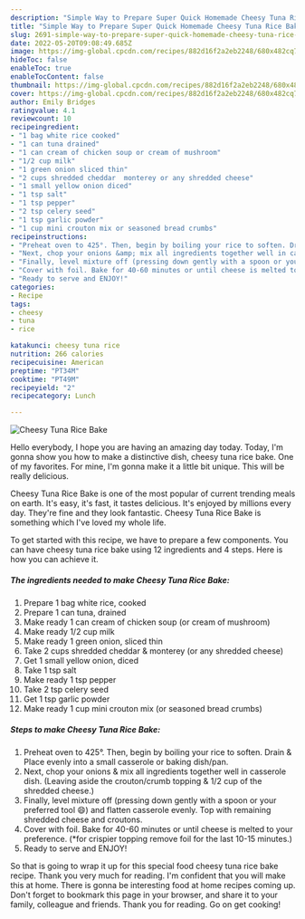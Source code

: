 ```yaml
---
description: "Simple Way to Prepare Super Quick Homemade Cheesy Tuna Rice Bake"
title: "Simple Way to Prepare Super Quick Homemade Cheesy Tuna Rice Bake"
slug: 2691-simple-way-to-prepare-super-quick-homemade-cheesy-tuna-rice-bake
date: 2022-05-20T09:08:49.685Z
image: https://img-global.cpcdn.com/recipes/882d16f2a2eb2248/680x482cq70/cheesy-tuna-rice-bake-recipe-main-photo.jpg
hideToc: false
enableToc: true
enableTocContent: false
thumbnail: https://img-global.cpcdn.com/recipes/882d16f2a2eb2248/680x482cq70/cheesy-tuna-rice-bake-recipe-main-photo.jpg
cover: https://img-global.cpcdn.com/recipes/882d16f2a2eb2248/680x482cq70/cheesy-tuna-rice-bake-recipe-main-photo.jpg
author: Emily Bridges
ratingvalue: 4.1
reviewcount: 10
recipeingredient:
- "1 bag white rice cooked"
- "1 can tuna drained"
- "1 can cream of chicken soup or cream of mushroom"
- "1/2 cup milk"
- "1 green onion sliced thin"
- "2 cups shredded cheddar  monterey or any shredded cheese"
- "1 small yellow onion diced"
- "1 tsp salt"
- "1 tsp pepper"
- "2 tsp celery seed"
- "1 tsp garlic powder"
- "1 cup mini crouton mix or seasoned bread crumbs"
recipeinstructions:
- "Preheat oven to 425°. Then, begin by boiling your rice to soften. Drain &amp; Place evenly into a small casserole or baking dish/pan."
- "Next, chop your onions &amp; mix all ingredients together well in casserole dish. (Leaving aside the crouton/crumb topping &amp; 1/2 cup of the shredded cheese.)"
- "Finally, level mixture off (pressing down gently with a spoon or your preferred tool 😄) and flatten casserole evenly. Top with remaining shredded cheese and croutons."
- "Cover with foil. Bake for 40-60 minutes or until cheese is melted to your preference. (*for crispier topping remove foil for the last 10-15 minutes.)"
- "Ready to serve and ENJOY!"
categories:
- Recipe
tags:
- cheesy
- tuna
- rice

katakunci: cheesy tuna rice 
nutrition: 266 calories
recipecuisine: American
preptime: "PT34M"
cooktime: "PT49M"
recipeyield: "2"
recipecategory: Lunch

---
```



![Cheesy Tuna Rice Bake](https://img-global.cpcdn.com/recipes/882d16f2a2eb2248/680x482cq70/cheesy-tuna-rice-bake-recipe-main-photo.jpg)

Hello everybody, I hope you are having an amazing day today. Today, I'm gonna show you how to make a distinctive dish, cheesy tuna rice bake. One of my favorites. For mine, I'm gonna make it a little bit unique. This will be really delicious.

Cheesy Tuna Rice Bake is one of the most popular of current trending meals on earth. It's easy, it's fast, it tastes delicious. It's enjoyed by millions every day. They're fine and they look fantastic. Cheesy Tuna Rice Bake is something which I've loved my whole life.




To get started with this recipe, we have to prepare a few components. You can have cheesy tuna rice bake using 12 ingredients and 4 steps. Here is how you can achieve it.

<!--inarticleads1-->

##### The ingredients needed to make Cheesy Tuna Rice Bake:

1. Prepare 1 bag white rice, cooked
1. Prepare 1 can tuna, drained
1. Make ready 1 can cream of chicken soup (or cream of mushroom)
1. Make ready 1/2 cup milk
1. Make ready 1 green onion, sliced thin
1. Take 2 cups shredded cheddar &amp; monterey (or any shredded cheese)
1. Get 1 small yellow onion, diced
1. Take 1 tsp salt
1. Make ready 1 tsp pepper
1. Take 2 tsp celery seed
1. Get 1 tsp garlic powder
1. Make ready 1 cup mini crouton mix (or seasoned bread crumbs)




<!--inarticleads2-->

##### Steps to make Cheesy Tuna Rice Bake:

1. Preheat oven to 425°. Then, begin by boiling your rice to soften. Drain &amp; Place evenly into a small casserole or baking dish/pan.
1. Next, chop your onions &amp; mix all ingredients together well in casserole dish. (Leaving aside the crouton/crumb topping &amp; 1/2 cup of the shredded cheese.)
1. Finally, level mixture off (pressing down gently with a spoon or your preferred tool 😄) and flatten casserole evenly. Top with remaining shredded cheese and croutons.
1. Cover with foil. Bake for 40-60 minutes or until cheese is melted to your preference. (*for crispier topping remove foil for the last 10-15 minutes.)
1. Ready to serve and ENJOY!



So that is going to wrap it up for this special food cheesy tuna rice bake recipe. Thank you very much for reading. I'm confident that you will make this at home. There is gonna be interesting food at home recipes coming up. Don't forget to bookmark this page in your browser, and share it to your family, colleague and friends. Thank you for reading. Go on get cooking!
